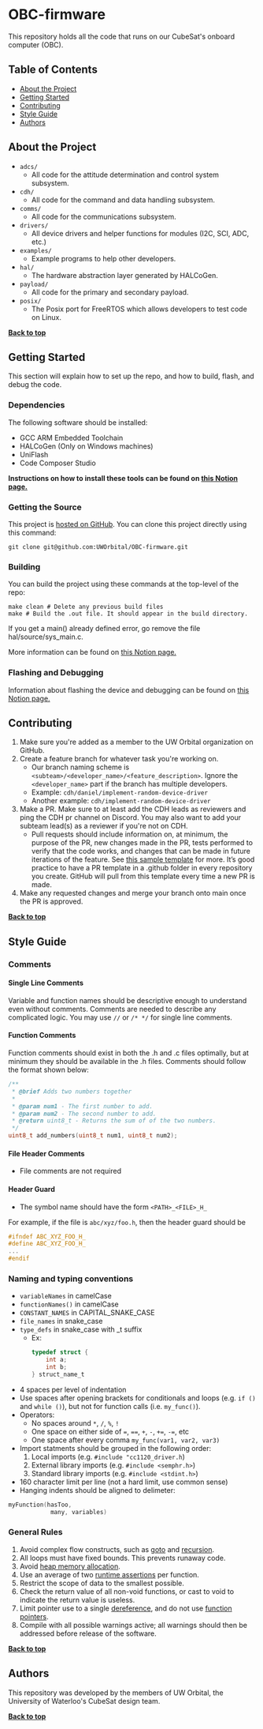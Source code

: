 # OBC-firmware

This repository holds all the code that runs on our CubeSat's onboard computer (OBC).

## Table of Contents

- [About the Project](#about-the-project)
- [Getting Started](#getting-started)
- [Contributing](#contributing)
- [Style Guide](#style-guide)
- [Authors](#authors)

## About the Project

* `adcs/`
    * All code for the attitude determination and control system subsystem.
* `cdh/`
    * All code for the command and data handling subsystem.
* `comms/`
    * All code for the communications subsystem.
* `drivers/`
    * All device drivers and helper functions for modules (I2C, SCI, ADC, etc.)
* `examples/`
    * Example programs to help other developers.
* `hal/`
    * The hardware abstraction layer generated by HALCoGen.
* `payload/`
    * All code for the primary and secondary payload.
* `posix/`
    * The Posix port for FreeRTOS which allows developers to test code on Linux.

**[Back to top](#table-of-contents)**

## Getting Started

This section will explain how to set up the repo, and how to build, flash, and debug the code.

### Dependencies

The following software should be installed:
* GCC ARM Embedded Toolchain
* HALCoGen (Only on Windows machines)
* UniFlash
* Code Composer Studio

**Instructions on how to install these tools can be found on [this Notion page.](https://www.notion.so/uworbital/OBC-Firmware-Development-Workflow-ab037261ce6c45189ea5ca8486b02c6b)**

### Getting the Source

This project is [hosted on GitHub](https://github.com/UWOrbital/OBC-firmware). You can clone this project directly using this command:
```
git clone git@github.com:UWOrbital/OBC-firmware.git
```

### Building

You can build the project using these commands at the top-level of the repo:

```
make clean # Delete any previous build files
make # Build the .out file. It should appear in the build directory.
```
If you get a main() already defined error, go remove the file hal/source/sys_main.c.

More information can be found on [this Notion page.](https://www.notion.so/uworbital/OBC-Firmware-Development-Workflow-ab037261ce6c45189ea5ca8486b02c6b)

### Flashing and Debugging
Information about flashing the device and debugging can be found on [this Notion page.](https://www.notion.so/uworbital/OBC-Firmware-Development-Workflow-ab037261ce6c45189ea5ca8486b02c6b)

## Contributing
1. Make sure you're added as a member to the UW Orbital organization on GitHub.
2. Create a feature branch for whatever task you're working on.
    * Our branch naming scheme is `<subteam>/<developer_name>/<feature_description>`. Ignore the `<developer_name>` part if the branch has multiple developers.
    * Example: `cdh/daniel/implement-random-device-driver`
    * Another example: `cdh/implement-random-device-driver`
3. Make a PR. Make sure to at least add the CDH leads as reviewers and ping the CDH pr channel on Discord. You may also want to add your subteam lead(s) as a reviewer if you're not on CDH.
    * Pull requests should include information on, at minimum, the purpose of the PR, new changes made in the PR, tests performed to verify that the code works, and changes that can be made in future iterations of the feature. See [this sample template](https://github.com/UWOrbital/CC1120Driver/blob/main/.github/pull_request_template.md) for more. It’s good practice to have a PR template in a .github folder in every repository you create. GitHub will pull from this template every time a new PR is made.
5. Make any requested changes and merge your branch onto main once the PR is approved.

**[Back to top](#table-of-contents)**

## Style Guide

### Comments

#### Single Line Comments

Variable and function names should be descriptive enough to understand even without comments. Comments are needed to describe any complicated logic. You may use `//` or `/* */` for single line comments. 

#### Function Comments

Function comments should exist in both the .h and .c files optimally, but at minimum they should be available in the .h files. Comments should follow the format shown below:
```c
/**
 * @brief Adds two numbers together
 * 
 * @param num1 - The first number to add.
 * @param num2 - The second number to add.
 * @return uint8_t - Returns the sum of of the two numbers.
 */
uint8_t add_numbers(uint8_t num1, uint8_t num2);
```

#### File Header Comments

- File comments are not required

#### Header Guard

- The symbol name should have the form `<PATH>_<FILE>_H_`

For example, if the file is `abc/xyz/foo.h`, then the header guard should be
```c
#ifndef ABC_XYZ_FOO_H_
#define ABC_XYZ_FOO_H_
...
#endif
```

### ****Naming and typing conventions****

-   `variableNames` in camelCase
-   `functionNames()` in camelCase
-   `CONSTANT_NAMES` in CAPITAL_SNAKE_CASE
-   `file_names` in snake_case
-   `type_defs` in snake_case with _t suffix
    -   Ex: 
        ```c
        typedef struct {
            int a;
            int b;
        } struct_name_t
        ```
-   4 spaces per level of indentation
-   Use spaces after opening brackets for conditionals and loops (e.g. `if ()` and `while ()`), but not for function calls (i.e. `my_func()`).
-   Operators:
    -   No spaces around `*`, `/`, `%`, `!`
    -   One space on either side of `=`, `==`, `+`, `-`, `+=`, `-=`, etc
    -   One space after every comma `my_func(var1, var2, var3)`
-   Import statments should be grouped in the following order:
    1.  Local imports (e.g. `#include "cc1120_driver.h`)
    2.  External library imports (e.g. `#include <semphr.h>`)
    3.  Standard library imports (e.g. `#include <stdint.h>`)
-   160 character limit per line (not a hard limit, use common sense)
-   Hanging indents should be aligned to delimeter:

```c
myFunction(hasToo,
            many, variables)
```

### ****General Rules****

1. Avoid complex flow constructs, such as [goto](https://en.wikipedia.org/wiki/Goto) and [recursion](https://en.wikipedia.org/wiki/Recursion_(computer_science)).
2. All loops must have fixed bounds. This prevents runaway code.
3. Avoid [heap memory allocation](https://en.wikipedia.org/wiki/Memory_management#DYNAMIC).
4. Use an average of two [runtime assertions](https://en.wikipedia.org/wiki/Assertion_(software_development)#Assertions_for_run-time_checking) per function.
5. Restrict the scope of data to the smallest possible.
6. Check the return value of all non-void functions, or cast to void to indicate the return value is useless.
7. Limit pointer use to a single [dereference](https://en.wikipedia.org/wiki/Dereference_operator), and do not use [function pointers](https://en.wikipedia.org/wiki/Function_pointer).
8. Compile with all possible warnings active; all warnings should then be addressed before release of the software.

**[Back to top](#table-of-contents)**

## Authors
This repository was developed by the members of UW Orbital, the University of Waterloo's CubeSat design team.

**[Back to top](#table-of-contents)**
